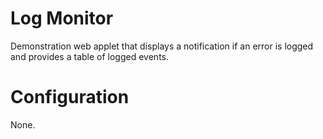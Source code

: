 Log Monitor
===========

Demonstration web applet that displays a notification if an error is logged and
provides a table of logged events.

# Configuration
None.
